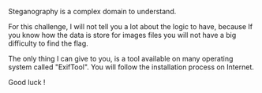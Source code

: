 Steganography  is a complex domain to understand.

For this challenge, I will not tell you a lot about the logic to have, because If you know how the data is store for images files you will not have a big difficulty to find the flag.

The only thing I can give to you, is a tool available on many operating system called "ExifTool".
You will follow the installation process on Internet.

Good luck ! 